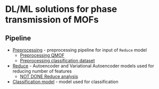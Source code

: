 # DL/ML solutions for phase transmission of MOFs

## Pipeline

- [Preprocessing](preprocessing/pteproc_model.py) - preprocessing pipeline for input of `Reduce` model
  - [Preprocessing QMOF](preprocessing/cleaning_qmof_data.ipynb)
  - [Preprocessing classification dataset](preprocessing/cleaning_qmof_data.ipynb)
- [Reduce](model/reduce_model.py) - Autoencoder and Variational Autoencoder models used for reducing number of features
  - [NOT DONE Reduce analysis](model/reduce_analysis.ipynb)
- [Classification model](model/classification_model.py) - model used for classification
